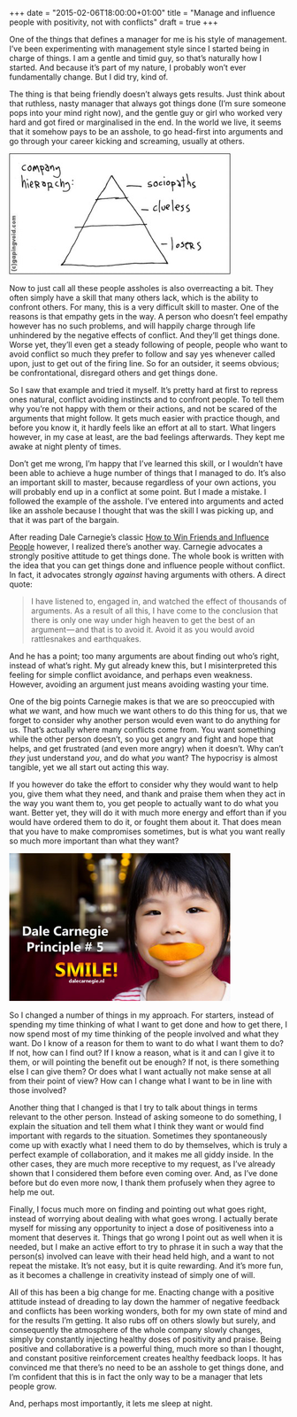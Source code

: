 +++
    date = "2015-02-06T18:00:00+01:00"
    title = "Manage and influence people with positivity, not with conflicts"
    draft = true
+++

One of the things that defines a manager for me is his style of management. I’ve been experimenting with management style since I started being in charge of things. I am a gentle and timid guy, so that’s naturally how I started. And because it’s part of my nature, I probably won’t ever fundamentally change. But I did try, kind of.

The thing is that being friendly doesn’t always gets results. Just think about that ruthless, nasty manager that always got things done (I’m sure someone pops into your mind right now), and the gentle guy or girl who worked very hard and got fired or marginalised in the end. In the world we live, it seems that it somehow pays to be an asshole, to go head-first into arguments and go through your career kicking and screaming, usually at others.

<a href="http://gapingvoid.com/2004/06/27/company-hierarchy/"><img src="/assets/hughMcLeodCompanyHierarchy.jpg" alt="Sociopaths, clueless and losers" title="Sociopaths, clueless and losers" class="center"/></a>

Now to just call all these people assholes is also overreacting a bit. They often simply have a skill that many others lack, which is the ability to confront others. For many, this is a very difficult skill to master. One of the reasons is that empathy gets in the way. A person who doesn’t feel empathy however has no such problems, and will happily charge through life unhindered by the negative effects of conflict. And they’ll get things done. Worse yet, they’ll even get a steady following of people, people who want to avoid conflict so much they prefer to follow and say yes whenever called upon, just to get out of the firing line. So for an outsider, it seems obvious; be confrontational, disregard others and get things done.

So I saw that example and tried it myself. It’s pretty hard at first to repress ones natural, conflict avoiding instincts and to confront people. To tell them why you’re not happy with them or their actions, and not be scared of the arguments that might follow. It gets much easier with practice though, and before you know it, it hardly feels like an effort at all to start. What lingers however, in my case at least, are the bad feelings afterwards. They kept me awake at night plenty of times.

Don’t get me wrong, I’m happy that I’ve learned this skill, or I wouldn’t have been able to achieve a huge number of things that I managed to do. It’s also an important skill to master, because regardless of your own actions, you will probably end up in a conflict at some point. But I made a mistake. I followed the example of the asshole. I’ve entered into arguments and acted like an asshole because I thought that was the skill I was picking up, and that it was part of the bargain.

After reading Dale Carnegie’s classic [How to Win Friends and Influence People](http://www.amazon.com/How-Win-Friends-Influence-People/dp/0671027034) however, I realized there’s another way. Carnegie advocates a strongly positive attitude to get things done. The whole book is written with the idea that you can get things done and influence people without conflict. In fact, it advocates strongly *against* having arguments with others. A direct quote: 

> I have listened to, engaged in, and watched the effect of thousands of arguments. As a result of all this, I have come to the conclusion that there is only one way under high heaven to get the best of an argument — and that is to avoid it. Avoid it as you would avoid rattlesnakes and earthquakes.

And he has a point; too many arguments are about finding out who’s right, instead of what’s right. My gut already knew this, but I misinterpreted this feeling for simple conflict avoidance, and perhaps even weakness. However, avoiding an argument just means avoiding wasting your time.

One of the big points Carnegie makes is that we are so preoccupied with what *we* want, and how much we want others to do this thing for us, that we forget to consider why another person would even want to do anything for us. That’s actually where many conflicts come from. You want something while the other person doesn’t, so you get angry and fight and hope that helps, and get frustrated (and even more angry) when it doesn’t. Why can’t *they* just understand *you*, and do what *you* want? The hypocrisy is almost tangible, yet we all start out acting this way. 

If you however do take the effort to consider why they would want to help you, give them what they need, and thank and praise them when they act in the way you want them to, you get people to actually want to do what you want. Better yet, they will do it with much more energy and effort than if you would have ordered them to do it, or fought them about it. That does mean that you have to make compromises sometimes, but is what you want really so much more important than what they want?

<a href="http://www.dalecarnegiewaynl.com/2013/02/20/dale-carnegie-wins-friends-in-a-digital-age/"><img src="/assets/CarnegiePrinciple5.jpg" alt="Sociopaths, clueless and losers" title="Sociopaths, clueless and losers" class="center"/></a>

So I changed a number of things in my approach. For starters, instead of spending my time thinking of what I want to get done and how to get there, I now spend most of my time thinking of the people involved and what they want. Do I know of a reason for them to want to do what I want them to do? If not, how can I find out? If I know a reason, what is it and can I give it to them, or will pointing the benefit out be enough? If not, is there something else I can give them? Or does what I want actually not make sense at all from their point of view? How can I change what I want to be in line with those involved?

Another thing that I changed is that I try to talk about things in terms relevant to the other person. Instead of asking someone to do something, I explain the situation and tell them what I think they want or would find important with regards to the situation. Sometimes they spontaneously come up with exactly what I need them to do by themselves, which is truly a perfect example of collaboration, and it makes me all giddy inside. In the other cases, they are much more receptive to my request, as I’ve already shown that I considered them before even coming over. And, as I’ve done before but do even more now, I thank them profusely when they agree to help me out.

Finally, I focus much more on finding and pointing out what goes right, instead of worrying about dealing with what goes wrong. I actually berate myself for missing any opportunity to inject a dose of positiveness into a moment that deserves it. Things that go wrong I point out as well when it is needed, but I make an active effort to try to phrase it in such a way that the person(s) involved can leave with their head held high, and a want to not repeat the mistake. It’s not easy, but it is quite rewarding. And it’s more fun, as it becomes a challenge in creativity instead of simply one of will.

All of this has been a big change for me. Enacting change with a positive attitude instead of dreading to lay down the hammer of negative feedback and conflicts has been working wonders, both for my own state of mind and for the results I’m getting. It also rubs off on others slowly but surely, and consequently the atmosphere of the whole company slowly changes, simply by constantly injecting healthy doses of positivity and praise. Being positive and collaborative is a powerful thing, much more so than I thought, and constant positive reinforcement creates healthy feedback loops. It has convinced me that there’s no need to be an asshole to get things done, and I’m confident that this is in fact the only way to be a manager that lets people grow.

And, perhaps most importantly, it lets me sleep at night.
